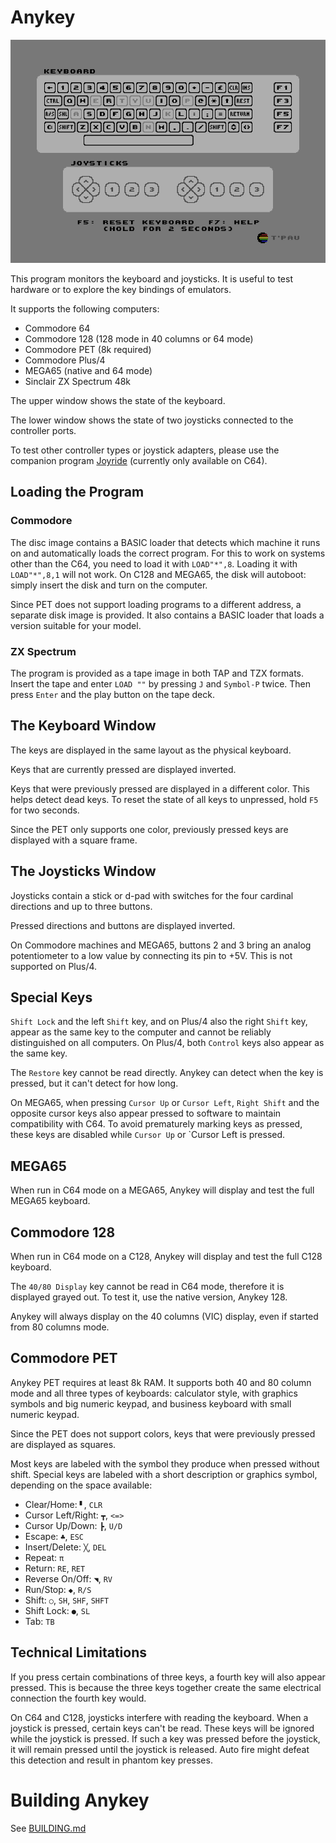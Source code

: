 # Anykey

![Screenshot](screenshot.png)

This program monitors the keyboard and joysticks. It is useful to test hardware or to explore the key bindings of emulators.

It supports the following computers:

- Commodore 64
- Commodore 128 (128 mode in 40 columns or 64 mode)
- Commodore PET (8k required)
- Commodore Plus/4
- MEGA65 (native and 64 mode)
- Sinclair ZX Spectrum 48k

The upper window shows the state of the keyboard.

The lower window shows the state of two joysticks connected to the controller ports.

To test other controller types or joystick adapters, please use the companion program [Joyride](https://github.com/T-Pau/Joyride) (currently only available on C64).

## Loading the Program

### Commodore 

The disc image contains a BASIC loader that detects which machine it runs on and automatically loads the correct program. For this to work on systems other than the C64, you need to load it with `LOAD"*",8`. Loading it with `LOAD"*",8,1` will not work. On C128 and MEGA65, the disk will autoboot: simply insert the disk and turn on the computer.

Since PET does not support loading programs to a different address, a separate disk image is provided. It also contains a BASIC loader that loads a version suitable for your model. 

### ZX Spectrum

The program is provided as a tape image in both TAP and TZX formats. Insert the tape and enter `LOAD ""` by pressing `J` and `Symbol-P` twice. Then press `Enter` and the play button on the tape deck.

## The Keyboard Window

The keys are displayed in the same layout as the physical keyboard.

Keys that are currently pressed are displayed inverted.

Keys that were previously pressed are displayed in a different color. This helps detect dead keys. To reset the state of all keys to unpressed, hold `F5` for two seconds.

Since the PET only supports one color, previously pressed keys are displayed with a square frame.


## The Joysticks Window

Joysticks contain a stick or d-pad with switches for the four cardinal directions and up to three buttons.

Pressed directions and buttons are displayed inverted.

On Commodore machines and MEGA65, buttons 2 and 3 bring an analog potentiometer to a low value by connecting its pin to +5V. This is not supported on Plus/4.
	

## Special Keys

`Shift Lock` and the left `Shift` key, and on Plus/4 also the right `Shift` key, appear as the same key to the computer and cannot be reliably distinguished on all computers. On Plus/4, both `Control` keys also appear as the same key.
	
The `Restore` key cannot be read directly. Anykey can detect when the key is pressed, but it can't detect for how long.

On MEGA65, when pressing `Cursor Up` or `Cursor Left`, `Right Shift` and the opposite cursor keys also appear pressed to software to maintain compatibility with C64. To avoid prematurely marking keys as pressed, these keys are disabled while `Cursor Up` or `Cursor Left is pressed. 

## MEGA65

When run in C64 mode on a MEGA65, Anykey will display and test the full MEGA65 keyboard.


## Commodore 128

When run in C64 mode on a C128, Anykey will display and test the full C128 keyboard.

The `40/80 Display` key cannot be read in C64 mode, therefore it is displayed grayed out. To test it, use the native version, Anykey 128.


Anykey will always display on the 40 columns (VIC) display, even if started from 80 columns mode.


## Commodore PET

Anykey PET requires at least 8k RAM. It supports both 40 and 80 column mode and all three types of keyboards: calculator style, with graphics symbols and big numeric keypad, and business keyboard with small numeric keypad.  

Since the PET does not support colors, keys that were previously pressed are displayed as squares.

Most keys are labeled with the symbol
they produce when pressed without shift.
Special keys are labeled with a
short description or graphics symbol,
depending on the space available:

- Clear/Home: `▘`, `CLR`
- Cursor Left/Right: `┳`, `<=>`
- Cursor Up/Down: `┣`, `U/D`
- Escape: `♣`, `ESC`
- Insert/Delete: `╳`, `DEL`
- Repeat: `π`
- Return: `RE`, `RET`
- Reverse On/Off: `◥`, `RV`
- Run/Stop: `◆`, `R/S`
- Shift: `○`, `SH`, `SHF`, `SHFT`
- Shift Lock: `●`, `SL`
- Tab: `TB`


## Technical Limitations

If you press certain combinations of three keys, a fourth key will also appear pressed. This is because the three keys together create the same electrical connection the fourth key would.                            

On C64 and C128, joysticks interfere with reading the keyboard. When a joystick is pressed, certain keys can't be read. These keys will be ignored while the joystick is pressed. If such a key was pressed before the joystick, it will remain pressed until the joystick is released. Auto fire might defeat this detection and result in phantom key presses.                              


# Building Anykey

See [BUILDING.md](BUILDING.md)
